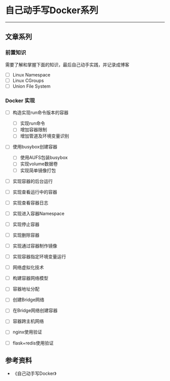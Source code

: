 #  自己动手写Docker系列
***

## 文章系列
### 前置知识
需要了解和掌握下面的知识，最后自己动手实践，并记录成博客

- [ ] Linux Namespace
- [ ] Linux CGroups
- [ ] Union File System

### Docker 实现
- [ ] 构造实现run命令版本的容器
	- [ ] 实现run命令
	- [ ] 增加容器限制
	- [ ] 增加管道及环境变量识别
- [ ] 使用busybox创建容器
  - [ ] 使用AUFS包装busybox
  - [ ] 实现volume数据卷
  - [ ] 实现简单镜像打包

- [ ] 实现容器的后台运行
- [ ] 实现查看运行中的容器
- [ ] 实现查看容器日志
- [ ] 实现进入容器Namespace
- [ ] 实现停止容器
- [ ] 实现删除容器
- [ ] 实现通过容器制作镜像
- [ ] 实现容器指定环境变量运行 

- [ ] 网络虚拟化技术
- [ ] 构建容器网络模型
- [ ] 容器地址分配
- [ ] 创建Bridge网络
- [ ] 在Bridge网络创建容器
- [ ] 容器跨主机网络

- [ ] nginx使用验证
- [ ] flask+redis使用验证

## 参考资料
- 《自己动手写Docker》